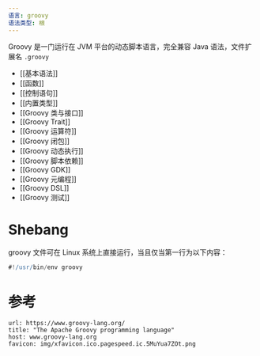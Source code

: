```yaml
---
语言: groovy
语法类型: 根
---
```

Groovy 是一门运行在 JVM 平台的动态脚本语言，完全兼容 Java 语法，文件扩展名 `.groovy`

- [[基本语法]]
- [[函数]]
- [[控制语句]]
- [[内置类型]]
- [[Groovy 类与接口]]
- [[Groovy Trait]]
- [[Groovy 运算符]]
- [[Groovy 闭包]]
- [[Groovy 动态执行]]
- [[Groovy 脚本依赖]]
- [[Groovy GDK]]
- [[Groovy 元编程]]
- [[Groovy DSL]]
- [[Groovy 测试]]
# Shebang

groovy 文件可在 Linux 系统上直接运行，当且仅当第一行为以下内容：

```groovy
#!/usr/bin/env groovy
```

# 参考

```cardlink
url: https://www.groovy-lang.org/
title: "The Apache Groovy programming language"
host: www.groovy-lang.org
favicon: img/xfavicon.ico.pagespeed.ic.5MuYua7ZOt.png
```
